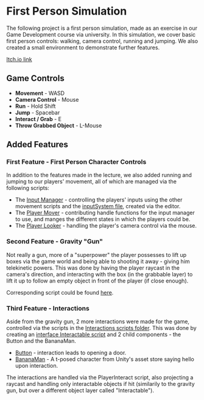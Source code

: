 # First Person Simulation
 
The following project is a first person simulation, made as an exercise in our Game Development course via university.
In this simulation, we cover basic first person controls: walking, camera control, running and jumping.
We also created a small environment to demonstrate further features.

[Itch.io link](https://nikitabarak.itch.io/first-person-simulator)

## Game Controls

- **Movement** - WASD
- **Camera Control** - Mouse
- **Run** - Hold Shift
- **Jump** - Spacebar
- **Interact / Grab** - E
- **Throw Grabbed Object** - L-Mouse

## Added Features

### First Feature - First Person Character Controls

In addition to the features made in the lecture, we also added running and jumping to our players' movement, all of which are managed via the following scripts:

- The [Input Manager](https://github.com/Nikita-Barak/FirstPersonSimulation/blob/main/Assets/Scripts/Movement/InputManager.cs) - controlling the players' inputs using the other movement scripts and the [inputSystem file](https://github.com/Nikita-Barak/FirstPersonSimulation/blob/main/Assets/Input/InputSystem_Actions.cs), created via the editor.
- The [Player Mover](https://github.com/Nikita-Barak/FirstPersonSimulation/blob/main/Assets/Scripts/Movement/PlayerMover.cs) - contributing handle functions for the input manager to use, and manges the different states in which the players could be.
- The [Player Looker](https://github.com/Nikita-Barak/FirstPersonSimulation/blob/main/Assets/Scripts/Movement/PlayerLook.cs) - handling the player's camera control via the mouse.

### Second Feature - Gravity "Gun"

Not really a gun, more of a "superpower" the player possesses to lift up boxes via the game world and being able to shooting it away - giving him telekinetic powers.
This was done by having the player raycast in the camera's direction, and interacting with the box (in the grabbable layer) to lift it up to follow an empty object in front of the player (if close enough).

Corresponding script could be found [here](https://github.com/Nikita-Barak/FirstPersonSimulation/blob/main/Assets/Scripts/Gravity%20Gun/GravityController.cs).

### Third Feature - Interactions

Aside from the gravity gun, 2 more interactions were made for the game, controlled via the scripts in the [Interactions scripts folder](https://github.com/Nikita-Barak/FirstPersonSimulation/tree/main/Assets/Scripts/Interactions).
This was done by creating an [interface Interactable script](https://github.com/Nikita-Barak/FirstPersonSimulation/blob/main/Assets/Scripts/Interactions/Interactable.cs) and 2 child components - the Button and the BananaMan.

- [Button](https://github.com/Nikita-Barak/FirstPersonSimulation/blob/main/Assets/Scripts/Interactions/Button.cs) - interaction leads to opening a door.
- [BananaMan](https://github.com/Nikita-Barak/FirstPersonSimulation/blob/main/Assets/Scripts/Interactions/BananaMan.cs) - A t-posed character from Unity's asset store saying hello upon interaction.

The interactions are handled via the PlayerInteract script, also projecting a raycast and handling only interactable objects if hit (similarily to the gravity gun, but over a different object layer called "Interactable").
